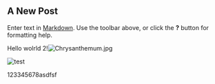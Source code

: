 ## A New Post

Enter text in [Markdown](http://daringfireball.net/projects/markdown/). Use the toolbar above, or click the **?** button for formatting help.

Hello wolrld 2!![Chrysanthemum.jpg]({{site.baseurl}}/content/post/Chrysanthemum.jpg)

![test]({{site.baseurl}}/content/post/Desert.jpg)

123345678asdfsf


